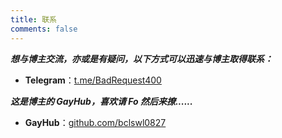 ```yaml
---
title: 联系
comments: false
---
```

***想与博主交流，亦或是有疑问，以下方式可以迅速与博主取得联系：***

 - **Telegram**：[t.me/BadRequest400](https://t.me/BadRequest400)

***这是博主的 GayHub，喜欢请 Fo 然后来撩......***

 - **GayHub**：[github.com/bclswl0827](https://github.com/bclswl0827)
